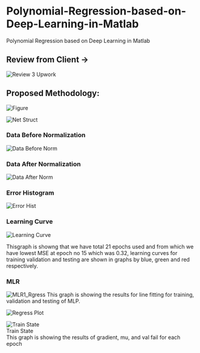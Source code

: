 # Polynomial-Regression-based-on-Deep-Learning-in-Matlab
Polynomial Regression based on Deep Learning in Matlab

## Review from Client ->

![Review 3 Upwork](https://user-images.githubusercontent.com/25412736/183263150-cc742582-4747-4989-bd32-2dabf42acc3a.JPG)


## Proposed Methodology:
![Figure](https://user-images.githubusercontent.com/25412736/177861631-7b5a10ec-22b0-4a3d-ad92-26083c41fabb.jpg)

![Net Struct](https://user-images.githubusercontent.com/25412736/177865742-35bc2669-01ec-40db-be43-43db99e974bd.JPG)


### Data Before Normalization

![Data Before Norm](https://user-images.githubusercontent.com/25412736/177865590-77484495-666c-4b87-b4aa-ec6f2db65500.png)

### Data After Normalization

![Data After Norm](https://user-images.githubusercontent.com/25412736/177865646-12665230-a016-4047-b9f7-1b2a4dd552df.png)


### Error Histogram 
![Error Hist](https://user-images.githubusercontent.com/25412736/177865674-827f5efb-1d01-4f29-ae0f-ee3e6ddbbe14.jpg)


### Learning Curve

![Learning Curve](https://user-images.githubusercontent.com/25412736/177865698-ca0679c3-3342-4516-aa58-4e3b4e7fb6dd.jpg)

Thisgraph is showng that we have total 21 epochs used and from which we have lowest MSE at epoch
no 15 which was 0.32, learning curves for training validation and testing are shown in graphs by blue,
green and red respectively.

### MLR

![MLR1_Rgress](https://user-images.githubusercontent.com/25412736/177865722-e67526dc-1a21-4e49-b9b0-47167ee1f448.jpg)
This graph is showing the results for line fitting for training, validation and testing of MLP.

![Regress Plot](https://user-images.githubusercontent.com/25412736/177865759-6a0ad668-8061-460b-b47c-335dbb7c873f.jpg)


![Train State](https://user-images.githubusercontent.com/25412736/177865765-f2081c9d-7413-4961-b113-739998e0893d.jpg)
<br> Train State <br>
This graph is showing the results of gradient, mu, and val fail for each epoch
